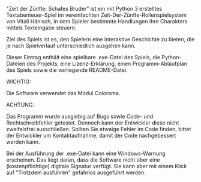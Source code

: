 "Zeit der Zünfte: Schafes Bruder" ist ein mit Python 3 erstelltes Textabenteuer-Spiel im vereinfachten Zeit-Der-Zünfte-Rollenspielsystem von Vitali Hänisch, in dem Spieler bestimmte Handlungen ihre Charakters mittels Texteingabe steuern.

Ziel des Spiels ist es, den Spielern eine interaktive Geschichte zu bieten, die je nach Spielverlauf unterschiedlich ausgehen kann.

Dieser Eintrag enthält eine spielbare .exe-Datei des Spiels, die Python-Dateien des Projekts, eine Lizenz-Erklärung, einen Programm-Ablaufplan des Spiels sowie die vorliegende README-Datei.


WICHTIG:

Die Software verwendet das Modul Colorama. 

ACHTUNG:

Das Programm wurde ausgiebig auf Bugs sowie Code- und Rechtschreibfehler getestet. Dennoch kann der Entwickler diese nicht zweifelsfrei ausschließen.
Sollten Sie etwaige Fehler im Code finden, bittet der Entwickler um Kontaktaufnahme, damit der Code nachgebessert werden kann.

Bei der Ausführung der .exe-Datei kann eine Windows-Warnung erscheinen. 
Das liegt daran, dass die Software nicht über eine (kostenpflichtige) digitale Signatur verfügt. 
Sie kann aber mit einem Klick auf "Trotzdem ausführen" gefahrlos ausgeführt werden.
